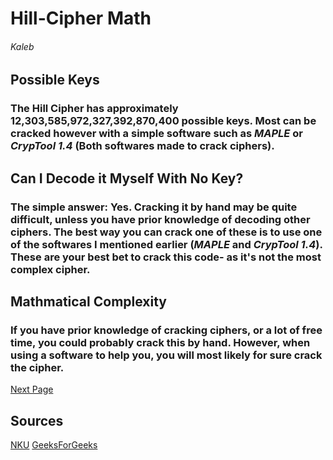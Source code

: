 # Hill-Cipher Math
###### Kaleb

## Possible Keys
### The Hill Cipher has approximately __12,303,585,972,327,392,870,400__ possible keys. Most can be cracked however with a simple software such as *MAPLE* or *CrypTool 1.4* (Both softwares made to crack ciphers).

## Can I Decode it Myself With No Key?
### The simple answer: __Yes__. Cracking it by hand may be quite difficult, unless you have prior knowledge of decoding other ciphers. The best way you can crack one of these is to use one of the softwares I mentioned earlier (*MAPLE* and *CrypTool 1.4*). These are your best bet to crack this code- as it's not the most complex cipher.

## Mathmatical Complexity
### If you have prior knowledge of cracking ciphers, or a lot of free time, you could probably crack this by hand. However, when using a software to help you, you will most likely for sure crack the cipher.


[Next Page](https://github.com/EPHS-CyberSecurity-2020-Hour1/CipherProject/blob/hill/hill_mechanics.md)

## Sources
[NKU](https://www.nku.edu/~christensen/092mat483%20hill%20cipher.pdf)
[GeeksForGeeks](https://www.geeksforgeeks.org/hill-cipher/)
